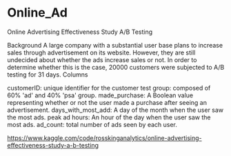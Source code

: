 # Online_Ad
Online Advertising Effectiveness Study A/B Testing

Background
A large company with a substantial user base plans to increase sales through advertisement on its website. However, they are still undecided about whether the ads increase sales or not. In order to determine whether this is the case, 20000 customers were subjected to A/B testing for 31 days.
Columns

customerID: unique identifier for the customer
test group: composed of 60% 'ad' and 40% 'psa' group.
made_purchase: A Boolean value representing whether or not the user made a purchase after seeing an advertisement.
days_with_most_add: A day of the month when the user saw the most ads.
peak ad hours: An hour of the day when the user saw the most ads.
ad_count: total number of ads seen by each user.



https://www.kaggle.com/code/rosskinganalytics/online-advertising-effectiveness-study-a-b-testing

